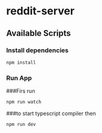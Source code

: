 # reddit-server

## Available Scripts

### Install dependencies

```bash
npm install
```

### Run App

###Firs run

```bash
npm run watch
```

###to start typescript compiler then

```bash
npm run dev
```
